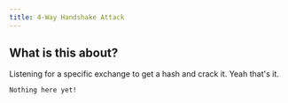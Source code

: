 ```yaml
---
title: 4-Way Handshake Attack
---
```


## What is this about?
Listening for a specific exchange to get a hash and crack it. Yeah that's it.

```
Nothing here yet!
```